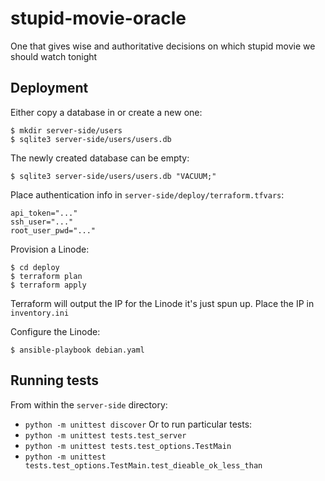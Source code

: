 # stupid-movie-oracle
One that gives wise and authoritative decisions on which stupid movie we should watch tonight

## Deployment

Either copy a database in or create a new one:
```
$ mkdir server-side/users
$ sqlite3 server-side/users/users.db
```
The newly created database can be empty:
```
$ sqlite3 server-side/users/users.db "VACUUM;"
```

Place authentication info in `server-side/deploy/terraform.tfvars`:
```
api_token="..."
ssh_user="..."
root_user_pwd="..."
```

Provision a Linode:
```
$ cd deploy
$ terraform plan
$ terraform apply
```

Terraform will output the IP for the Linode it's just spun up. Place the IP in `inventory.ini`

Configure the Linode:
```
$ ansible-playbook debian.yaml
```

## Running tests

From within the `server-side` directory:
* `python -m unittest discover`
Or to run particular tests:
* `python -m unittest tests.test_server`
* `python -m unittest tests.test_options.TestMain`
* `python -m unittest tests.test_options.TestMain.test_dieable_ok_less_than`
